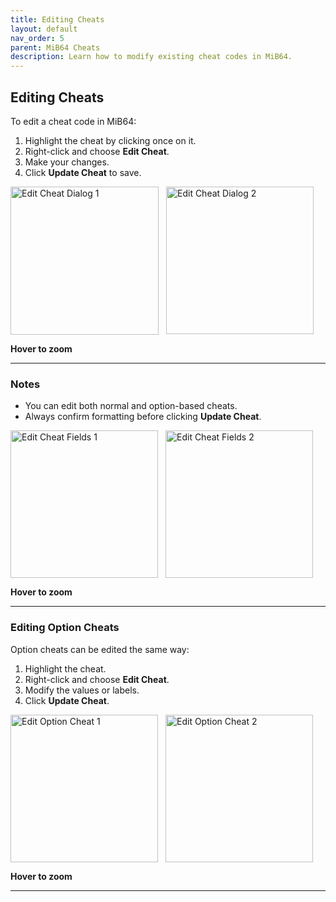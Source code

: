 ```yaml
---
title: Editing Cheats
layout: default
nav_order: 5
parent: MiB64 Cheats
description: Learn how to modify existing cheat codes in MiB64.
---
```


<style>
.zoom-pair {
  display: flex;
  gap: 12px;
  align-items: flex-start;
  position: relative;
}

.zoom-on-hover {
  display: inline-block;
  position: relative;
}

.zoom-on-hover img {
  display: block;
  cursor: zoom-in;
  transition: transform 0.3s ease;
  transform-origin: left center;
  position: relative;
  z-index: 1;
}

.zoom-on-hover:hover img {
  transform: scale(1.5);
}

.zoom-pair .zoom-on-hover:first-child:hover img {
  z-index: 9999;
}

.zoom-pair .zoom-on-hover:last-child:hover img {
  z-index: 100;
}
</style>

## <a name="editing-cheats">Editing Cheats</a>

To edit a cheat code in MiB64:

1. Highlight the cheat by clicking once on it.
2. Right-click and choose **Edit Cheat**.
3. Make your changes.
4. Click **Update Cheat** to save.

<div class="zoom-pair">
  <div class="zoom-on-hover">
    <img src="/cheats/assets/images/01/Edit11.png" alt="Edit Cheat Dialog 1" width="237" />
  </div>
  <div class="zoom-on-hover">
    <img src="/cheats/assets/images/01/Edit21.png" alt="Edit Cheat Dialog 2" width="236" />
  </div>
</div>

<p class="has-text-align-center"><strong>Hover to zoom</strong></p>
<!-- ClauseEcho: Edit11 & Edit21 Interactive Images -->

---

### Notes

- You can edit both normal and option-based cheats.
- Always confirm formatting before clicking **Update Cheat**.

<div class="zoom-pair">
  <div class="zoom-on-hover">
    <img src="/cheats/assets/images/01/toedit31.png" alt="Edit Cheat Fields 1" width="236" />
  </div>
  <div class="zoom-on-hover">
    <img src="/cheats/assets/images/01/toedit41.png" alt="Edit Cheat Fields 2" width="236" />
  </div>
</div>

<p class="has-text-align-center"><strong>Hover to zoom</strong></p>
<!-- ClauseEcho: toedit31 & toedit41 Interactive Images -->

---

### Editing Option Cheats

Option cheats can be edited the same way:

1. Highlight the cheat.
2. Right-click and choose **Edit Cheat**.
3. Modify the values or labels.
4. Click **Update Cheat**.

<div class="zoom-pair">
  <div class="zoom-on-hover">
    <img src="/cheats/assets/images/01/Edit31.png" alt="Edit Option Cheat 1" width="236" />
  </div>
  <div class="zoom-on-hover">
    <img src="/cheats/assets/images/01/Edit41.png" alt="Edit Option Cheat 2" width="236" />
  </div>
</div>

<p class="has-text-align-center"><strong>Hover to zoom</strong></p>
<!-- ClauseEcho: Edit31 & Edit41 Interactive Images -->

---

<!-- ClauseLock: Editing Cheats Section Echoed -->
